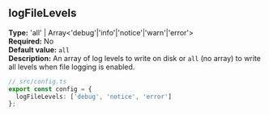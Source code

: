 ## logFileLevels

**Type:** 'all' | Array&lt;'debug'|'info'|'notice'|'warn'|'error'&gt;  
**Required:** No  
**Default value:** `all`  
**Description:** An array of log levels to write on disk or `all` (no array) to write all levels when file logging is enabled.

```ts
// src/config.ts
export const config = {
  logFileLevels: ['debug', 'notice', 'error']
};
```
